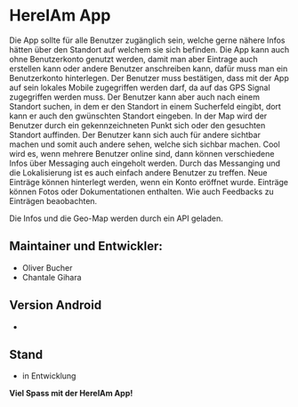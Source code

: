 # HereIAm App

Die App sollte für alle Benutzer zugänglich sein, welche gerne nähere Infos hätten über den Standort auf welchem sie sich befinden. 
Die App kann auch ohne Benutzerkonto genutzt werden, damit man aber Eintrage auch erstellen kann oder andere Benutzer anschreiben kann, dafür muss man ein Benutzerkonto hinterlegen.
Der Benutzer muss bestätigen, dass mit der App auf sein lokales Mobile zugegriffen werden darf, da auf das GPS Signal zugegriffen werden muss.
Der Benutzer kann aber auch nach einem Standort suchen, in dem er den Standort in einem Sucherfeld eingibt, dort kann er auch den gwünschten Standort eingeben.
In der Map wird der Benutzer durch ein gekennzeichneten Punkt sich oder den gesuchten Standort auffinden.
Der Benutzer kann sich auch für andere sichtbar machen und somit auch andere sehen, welche sich sichbar machen.
Cool wird es, wenn mehrere Benutzer online sind, dann können verschiedene Infos über Messaging auch eingeholt werden. Durch das Messanging und die Lokalisierung ist es auch einfach andere Benutzer zu treffen.
Neue Einträge können hinterlegt werden, wenn ein Konto eröffnet wurde. Einträge können Fotos oder Dokumentationen enthalten. Wie auch Feedbacks zu Einträgen beaobachten.

Die Infos und die Geo-Map werden durch ein API geladen.


## Maintainer und Entwickler:
- Oliver Bucher
- Chantale Gihara

## Version Android
- 

## Stand
- in Entwicklung


**Viel Spass mit der HereIAm App!**
